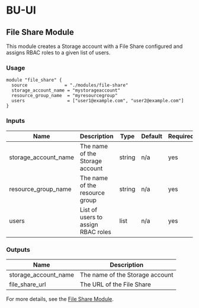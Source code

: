 # BU-UI

## File Share Module

This module creates a Storage account with a File Share configured and assigns RBAC roles to a given list of users.

### Usage

```hcl
module "file_share" {
  source              = "./modules/file-share"
  storage_account_name = "mystorageaccount"
  resource_group_name  = "myresourcegroup"
  users                = ["user1@example.com", "user2@example.com"]
}
```

### Inputs

| Name                  | Description                             | Type   | Default | Required |
|-----------------------|-----------------------------------------|--------|---------|----------|
| storage_account_name  | The name of the Storage account         | string | n/a     | yes      |
| resource_group_name   | The name of the resource group          | string | n/a     | yes      |
| users                 | List of users to assign RBAC roles      | list   | n/a     | yes      |

### Outputs

| Name                  | Description                             |
|-----------------------|-----------------------------------------|
| storage_account_name  | The name of the Storage account         |
| file_share_url        | The URL of the File Share               |

For more details, see the [File Share Module](./modules/file-share).
